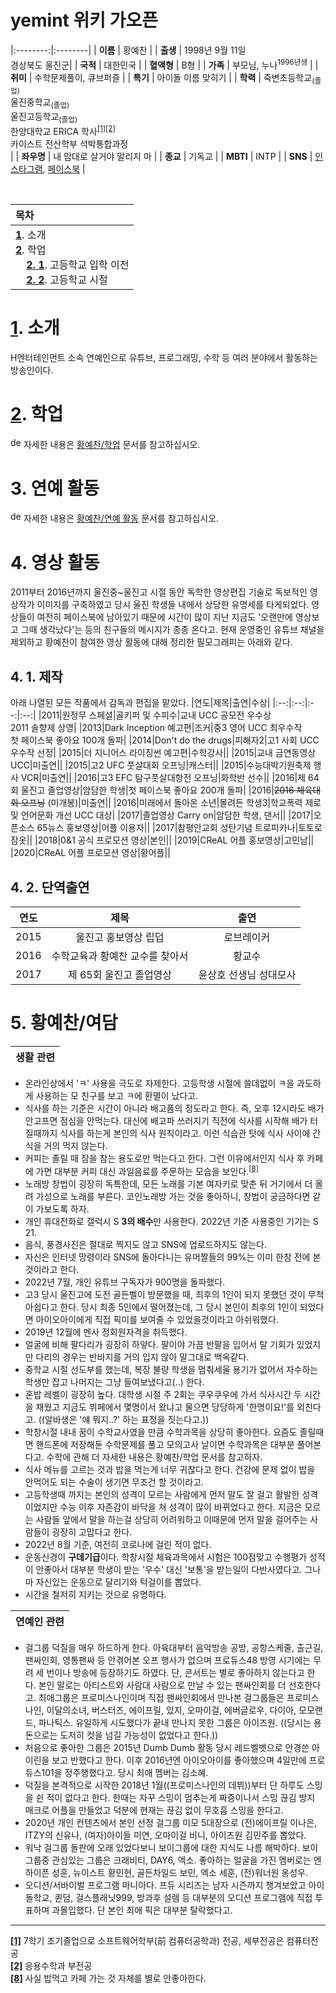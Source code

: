 # yemint 위키 가오픈

|:--------:|:--------|
| **이름** | 황예찬 |
| **출생** | 1998년 9월 11일 <br> 경상북도 울진군|
| **국적** | 대한민국 |
| **혈액형** | B형 |
| **가족** | 부모님, 누나<sup>1996년생</sup> |
| **취미** | 수학문제풀이, 큐브퍼즐 |
| **특기** | 아이돌 이름 맞히기 |
| **학력** | 죽변초등학교<sub>(졸업)</sub><br/>울진중학교<sub>(졸업)</sub><br/>울진고등학교<sub>(졸업)</sub><br/>한양대학교 ERICA 학사<sub></sub><sup id="a1">[[1]](#footnote1)</sup><sup id="a2">[[2]](#footnote2)</sup><br/>카이스트 전산학부 석박통합과정<sub></sub><br/> |
| **좌우명** | 내 맘대로 살거야 말리지 마 |
| **종교** | 기독교 |
| **MBTI** | INTP |
| **SNS** | [인스타그램](https://www.instagram.com/yemintmint/), [페이스북](https://www.facebook.com/profile.php?id=100005003012509) |

<br/>

|목차|
|:--------|
|<b id="h1">[1](#headnote1)</b>. 소개<br/><b id="h2">[2](#headnote2)</b>. 학업<br/><b id="h3">&nbsp;&nbsp;&nbsp;&nbsp;[2. 1](#headnote3)</b>. 고등학교 입학 이전<br/><b id="h4">&nbsp;&nbsp;&nbsp;&nbsp;[2. 2](#headnote4)</b>. 고등학교 시절|

# <b id="headnote1">[1](#h1)</b>. 소개
H엔터테인먼트 소속 연예인으로 유튜브, 프로그래밍, 수학 등 여러 분야에서 활동하는 방송인이다.

# <b id="headnote2">[2](#h2)</b>. 학업

<img src="https://github.com/codeInMint/yemintWiki/blob/master/detail_icon.png" height="17" title="yemint위키 상세내용.png" alt="detail"></img>
자세한 내용은 [황예찬/학업](https://github.com/codeInMint/yemintWiki/blob/master/%ED%99%A9%EC%98%88%EC%B0%AC-%ED%95%99%EC%97%85.md) 문서를 참고하십시오.

# 3. 연예 활동

<img src="https://github.com/codeInMint/yemintWiki/blob/master/detail_icon.png" height="17" title="yemint위키 상세내용.png" alt="detail"></img>
자세한 내용은 [황예찬/연예 활동](https://github.com/codeInMint/yemintWiki/blob/master/%ED%99%A9%EC%98%88%EC%B0%AC-%EC%97%B0%EC%98%88%20%ED%99%9C%EB%8F%99.md) 문서를 참고하십시오.

# 4. 영상 활동
2011부터 2016년까지 울진중~울진고 시절 동안 독학한 영상편집 기술로 독보적인 영상작가 이미지를 구축하였고 당시 울진 학생들 내에서 상당한 유명세를 타게되었다. 영상들이 여전히 페이스북에 남아있기 때문에 시간이 많이 지난 지금도 '오랜만에 영상보고 그때 생각났다'는 등의 친구들의 메시지가 종종 온다고. 
현재 운영중인 유튜브 채널을 제외하고 황예찬이 참여한 영상 활동에 대해 정리한 필모그래피는 아래와 같다.
## 4. 1. 제작
아래 나열된 모든 작품에서 감독과 편집을 맡았다.
|연도|제목|출연|수상|
|:--:|:--:|:--:|:--:|
|2011|원정무 스페셜|골키퍼 및 수피수|교내 UCC 공모전 우수상<br/>2011 솔향제 상영|
|2013|Dark Inception 예고편|조커|중3 영어 UCC 최우수작<br/>첫 페이스북 좋아요 100개 돌파|
|2014|Don't do the drugs|피해자2|고1 사회 UCC 우수작 선정|
|2015|더 지니어스 라이징썬 예고편|수학강사||
|2015|교내 금연동영상 UCC|미출연||
|2015|고2 UFC 풋살대회 오프닝|캐스터||
|2015|수능대박기원축제 행사 VCR|미출연||
|2016|고3 EFC 탐구풋살대항전 오프닝|화학반 선수||
|2016|제 64회 울진고 졸업영상|암담한 학생|첫 페이스북 좋아요 200개 돌파|
|2016|~~2016 체육대회 오프닝~~ (미개봉)|미출연||
|2016|미래에서 돌아온 소년|몰려든 학생3|학교폭력 제로 및 언어문화 개선 UCC 대상|
|2017|졸업영상 Carry on|암담한 학생, 댄서||
|2017|오픈소스 65뉴스 홍보영상|어플 이용자||
|2017|참평안교회 성탄기념 트로피카나|토토로잠옷||
|2018|0&1 공식 프로모션 영상|본인||
|2019|CReAL 어플 홍보영상|고민남||
|2020|CReAL 어플 프로모션 영상|황어플||

## 4. 2. 단역출연
|연도|제목|출연|
|:--:|:--:|:--:|
|2015|울진고 홍보영상 립덥|로브레이커|
|2016|수학교육과 황예찬 교수를 찾아서|황교수||
|2017|제 65회 울진고 졸업영상|윤상호 선생님 성대모사|



# 5. 황예찬/여담
|생활 관련|
|:--------|
* 온라인상에서 'ㅋ' 사용을 극도로 자제한다. 고등학생 시절에 쓸데없이 ㅋ을 과도하게 사용하는 모 친구를 보고 ㅋ에 환멸이 났다고.
* 식사를 하는 기준은 시간이 아니라 배고픔의 정도라고 한다. 즉, 오후 12시라도 배가 안고프면 점심을 안먹는다. 대신에 배고파 쓰러지기 직전에 식사를 시작해 배가 터질때까지 식사를 하는게 본인의 식사 원칙이라고. 이런 식습관 탓에 식사 사이에 간식을 거의 먹지 않는다.
* 커피는 졸릴 때 잠을 참는 용도로만 먹는다고 한다. 그런 이유에서인지 식사 후 카페에 가면 대부분 커피 대신 과일음료를 주문하는 모습을 보인다.<sup id="a8">[[8]](#footnote8)</sup>
* 노래방 창법이 굉장히 독특한데, 모든 노래를 기본 여자키로 맞춘 뒤 거기에서 더 올려 가성으로 노래를 부른다. 코인노래방 가는 것을 좋아하니, 창법이 궁금하다면 같이 가보도록 하자.
* 개인 휴대전화로 갤럭시 S <b>3의 배수</b>만 사용한다. 2022년 기준 사용중인 기기는 S 21.
* 음식, 풍경사진은 절대로 찍지도 않고 SNS에 업로드하지도 않는다.
* 자신은 인터넷 망령이라 SNS에 돌아다니는 유머짤들의 99%는 이미 한참 전에 본 것이라고 한다.
* 2022년 7월, 개인 유튜브 구독자가 900명을 돌파했다.
* 고3 당시 울진고에 도전 골든벨이 방문했을 때, 최후의 1인이 되지 못했던 것이 무척 아쉽다고 한다. 당시 최종 5인에서 떨어졌는데, 그 당시 본인이 최후의 1인이 되었다면 아이오아이에게 직접 픽미를 보여줄 수 있었을것이라고 아쉬워했다.
* 2019년 12월에 멘사 정회원자격을 취득했다.
* 얼굴에 비해 팔다리가 굉장히 하얗다. 팔이야 가끔 반팔을 입어서 탈 기회가 있었지만 다리의 경우는 반바지를 거의 입지 않아 말그대로 백옥같다. 
* 중학교 시절 선도부를 했는데, 복장 불량 학생을 멈춰세울 용기가 없어서 자수하는 학생만 잡고 나머지는 그냥 들여보냈다고(..) 한다.
* 혼밥 레벨이 굉장히 높다. 대학생 시절 주 2회는 쿠우쿠우에 가서 식사시간 두 시간을 채웠고 지금도 뷔페에서 몇명이서 왔냐고 물으면 당당하게 '한명이요!'를 외친다고. ((알바생은 '얘 뭐지..?' 하는 표정을 짓는다고.))
* 학창시절 내내 꿈이 수학교사였을 만큼 수학과목을 상당히 좋아한다. 요즘도 졸릴때면 핸드폰에 저장해둔 수학문제를 풀고 모의고사 날이면 수학과목은 대부분 풀어본다고. 수학에 관해 더 자세한 내용은 황예찬/학업 문서를 참고하자.
* 식사 메뉴를 고르는 것과 밥을 먹는게 너무 귀찮다고 한다. 건강에 문제 없이 밥을 안먹어도 되는 수술이 생기면 무조건 할 것이라고.
* 고등학생때 까지는 본인의 성격이 모르는 사람에게 먼저 말도 잘 걸고 활발한 성격이었지만 수능 이후 자존감이 바닥을 쳐 성격이 많이 바뀌었다고 한다. 지금은 모르는 사람들 앞에서 말을 하는걸 상당히 어려워하고 이때문에 먼저 말을 걸어주는 사람들이 굉장히 고맙다고 한다.
* 2022년 8월 기준, 여전히 코로나에 걸린 적이 없다. 
* 운동신경이 <b>구데기급</b>이다. 학창시절 체육과목에서 시험은 100점맞고 수행평가 성적이 안좋아서 대부분 학생이 받는 '우수' 대신 '보통'을 받는일이 다반사였다고. 그나마 자신있는 운동으로 달리기와 턱걸이를 뽑았다.
* 시간을 철저히 지키는 것으로 유명하다.


|연예인 관련|
|:--------|
* 걸그룹 덕질을 매우 하드하게 한다. 아육대부터 음악방송 공방, 공항스케줄, 출근길, 팬싸인회, 영통팬싸 등 안겪어본 오프 행사가 없으며 프로듀스48 방영 시기에는 무려 세 번이나 방송에 등장하기도 하였다. 단, 콘서트는 별로 좋아하지 않는다고 한다. 본인 말로는 아티스트와 사람대 사람으로 만날 수 있는 팬싸인회를 더 선호한다고. 최애그룹은 프로미스나인이며 직접 팬싸인회에서 만나본 걸그룹들은 프로미스나인, 이달의소녀, 버스터즈, 에이프릴, 있지, 오마이걸, 에버글로우, 다이아, 모모랜드, 파나틱스. 유일하게 시도했다가 끝내 만나지 못한 그룹은 아이즈원. ((당시는 용돈으로는 도저히 컷을 넘길 가능성이 없었다고 한다.))
* 처음으로 좋아한 그룹은 2015년 Dumb Dumb 활동 당시 레드벨벳으로 안경쓴 아이린을 보고 반했다고 한다. 이후 2016년엔 아이오아이를 좋아했으며 4일만에 프로듀스101을 정주행했다고. 당시 최애 멤버는 김소혜.
* 덕질을 본격적으로 시작한 2018년 1월((프로미스나인의 데뷔))부터 단 하루도 스밍을 쉰 적이 없다고 한다. 한때는 자꾸 스밍이 멈추는게 짜증이나서 스밍 끊김 방지 매크로 어플을 만들었고 덕분에 현재는 끊김 없이 무호흡 스밍을 한다고.
* 2020년 개인 컨텐츠에서 본인 선정 걸그룹 미모 5대장으로 (전)에이프릴 이나은, ITZY의 신유나, (여자)아이들 미연, 오마이걸 비니, 아이즈원 김민주를 뽑았다.
* 워낙 걸그룹 돌판에 오래 있었다보니 보이그룹에 대한 지식도 나름 해박하다. 보이그룹중 관심있는 그룹은 크래비티, DAY6, 엑소. 좋아하는 얼굴을 가진 멤버로는 엔하이픈 성훈, 뉴이스트 황민현, 골든차일드 보민, 엑소 세훈, (전)워너원 옹성우.
* 오디션/서바이벌 프로그램 마니아다. 프듀 시리즈는 남자 시즌까지 챙겨보았고 아이돌학교, 퀸덤, 걸스플래닛999, 방과후 설렘 등 대부분의 오디션 프로그램에 직접 투표하며 과몰입했다. 단 본인 최애 픽은 대부분 탈락했다고.


<hr>

<b id="footnote1">[[1]](#a1)</b> 7학기 조기졸업으로 소프트웨어학부(前 컴퓨터공학과) 전공, 세부전공은 컴퓨터전공<br/>
<b id="footnote2">[[2]](#a2)</b> 응용수학과 부전공<br/>
<b id="footnote8">[[8]](#a8)</b> 사실 밥먹고 카페 가는 것 자체를 별로 안좋아한다.<br/>
